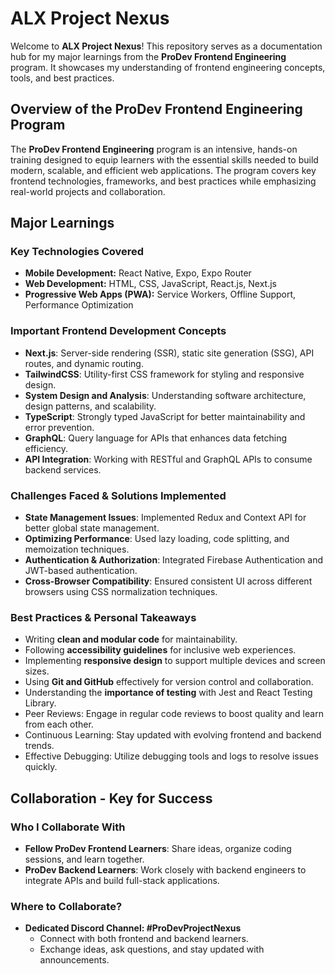 # ALX Project Nexus

Welcome to **ALX Project Nexus**! This repository serves as a documentation hub for my major learnings from the **ProDev Frontend Engineering** program. It showcases my understanding of frontend engineering concepts, tools, and best practices.

## Overview of the ProDev Frontend Engineering Program
The **ProDev Frontend Engineering** program is an intensive, hands-on training designed to equip learners with the essential skills needed to build modern, scalable, and efficient web applications. The program covers key frontend technologies, frameworks, and best practices while emphasizing real-world projects and collaboration.

## Major Learnings
### Key Technologies Covered
- **Mobile Development:** React Native, Expo, Expo Router
- **Web Development:** HTML, CSS, JavaScript, React.js, Next.js
- **Progressive Web Apps (PWA):** Service Workers, Offline Support, Performance Optimization

### Important Frontend Development Concepts
- **Next.js**: Server-side rendering (SSR), static site generation (SSG), API routes, and dynamic routing.
- **TailwindCSS**: Utility-first CSS framework for styling and responsive design.
- **System Design and Analysis**: Understanding software architecture, design patterns, and scalability.
- **TypeScript**: Strongly typed JavaScript for better maintainability and error prevention.
- **GraphQL**: Query language for APIs that enhances data fetching efficiency.
- **API Integration**: Working with RESTful and GraphQL APIs to consume backend services.

### Challenges Faced & Solutions Implemented
- **State Management Issues**: Implemented Redux and Context API for better global state management.
- **Optimizing Performance**: Used lazy loading, code splitting, and memoization techniques.
- **Authentication & Authorization**: Integrated Firebase Authentication and JWT-based authentication.
- **Cross-Browser Compatibility**: Ensured consistent UI across different browsers using CSS normalization techniques.

### Best Practices & Personal Takeaways
- Writing **clean and modular code** for maintainability.
- Following **accessibility guidelines** for inclusive web experiences.
- Implementing **responsive design** to support multiple devices and screen sizes.
- Using **Git and GitHub** effectively for version control and collaboration.
- Understanding the **importance of testing** with Jest and React Testing Library.
- Peer Reviews: Engage in regular code reviews to boost quality and learn from each other.
- Continuous Learning: Stay updated with evolving frontend and backend trends.
- Effective Debugging: Utilize debugging tools and logs to resolve issues quickly.

## Collaboration - Key for Success
### Who I Collaborate With
- **Fellow ProDev Frontend Learners**: Share ideas, organize coding sessions, and learn together.
- **ProDev Backend Learners**: Work closely with backend engineers to integrate APIs and build full-stack applications.

### Where to Collaborate?
- **Dedicated Discord Channel: #ProDevProjectNexus**
  - Connect with both frontend and backend learners.
  - Exchange ideas, ask questions, and stay updated with announcements.

